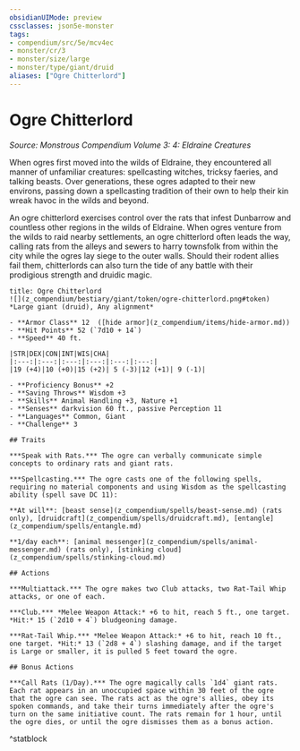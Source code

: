 ```yaml
---
obsidianUIMode: preview
cssclasses: json5e-monster
tags:
- compendium/src/5e/mcv4ec
- monster/cr/3
- monster/size/large
- monster/type/giant/druid
aliases: ["Ogre Chitterlord"]
---
```

# Ogre Chitterlord
*Source: Monstrous Compendium Volume 3: 4: Eldraine Creatures*  

When ogres first moved into the wilds of Eldraine, they encountered all manner of unfamiliar creatures: spellcasting witches, tricksy faeries, and talking beasts. Over generations, these ogres adapted to their new environs, passing down a spellcasting tradition of their own to help their kin wreak havoc in the wilds and beyond.

An ogre chitterlord exercises control over the rats that infest Dunbarrow and countless other regions in the wilds of Eldraine. When ogres venture from the wilds to raid nearby settlements, an ogre chitterlord often leads the way, calling rats from the alleys and sewers to harry townsfolk from within the city while the ogres lay siege to the outer walls. Should their rodent allies fail them, chitterlords can also turn the tide of any battle with their prodigious strength and druidic magic.

```ad-statblock
title: Ogre Chitterlord
![](z_compendium/bestiary/giant/token/ogre-chitterlord.png#token)
*Large giant (druid), Any alignment*

- **Armor Class** 12  ([hide armor](z_compendium/items/hide-armor.md))
- **Hit Points** 52 (`7d10 + 14`)
- **Speed** 40 ft.

|STR|DEX|CON|INT|WIS|CHA|
|:---:|:---:|:---:|:---:|:---:|:---:|
|19 (+4)|10 (+0)|15 (+2)| 5 (-3)|12 (+1)| 9 (-1)|

- **Proficiency Bonus** +2
- **Saving Throws** Wisdom +3
- **Skills** Animal Handling +3, Nature +1
- **Senses** darkvision 60 ft., passive Perception 11
- **Languages** Common, Giant
- **Challenge** 3

## Traits

***Speak with Rats.*** The ogre can verbally communicate simple concepts to ordinary rats and giant rats.

***Spellcasting.*** The ogre casts one of the following spells, requiring no material components and using Wisdom as the spellcasting ability (spell save DC 11):

**At will**: [beast sense](z_compendium/spells/beast-sense.md) (rats only), [druidcraft](z_compendium/spells/druidcraft.md), [entangle](z_compendium/spells/entangle.md)

**1/day each**: [animal messenger](z_compendium/spells/animal-messenger.md) (rats only), [stinking cloud](z_compendium/spells/stinking-cloud.md)

## Actions

***Multiattack.*** The ogre makes two Club attacks, two Rat-Tail Whip attacks, or one of each.

***Club.*** *Melee Weapon Attack:* +6 to hit, reach 5 ft., one target. *Hit:* 15 (`2d10 + 4`) bludgeoning damage.

***Rat-Tail Whip.*** *Melee Weapon Attack:* +6 to hit, reach 10 ft., one target. *Hit:* 13 (`2d8 + 4`) slashing damage, and if the target is Large or smaller, it is pulled 5 feet toward the ogre.

## Bonus Actions

***Call Rats (1/Day).*** The ogre magically calls `1d4` giant rats. Each rat appears in an unoccupied space within 30 feet of the ogre that the ogre can see. The rats act as the ogre's allies, obey its spoken commands, and take their turns immediately after the ogre's turn on the same initiative count. The rats remain for 1 hour, until the ogre dies, or until the ogre dismisses them as a bonus action.
```
^statblock